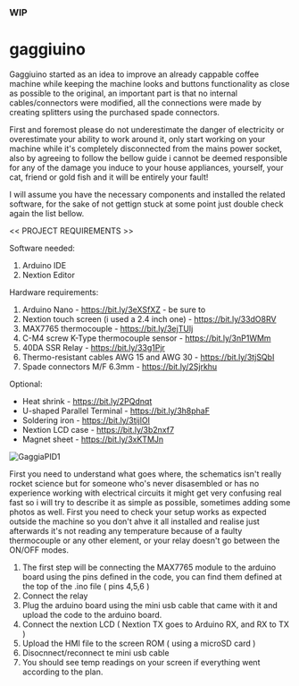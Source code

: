 ### WIP ####

# gaggiuino
Gaggiuino started as an idea to improve an already cappable coffee machine while keeping the machine looks and buttons functionality as close as possible to the original, an important part is that no internal cables/connectors were modified, all the connections were made by creating splitters using the purchased spade connectors.

First and foremost please do not underestimate the danger of electricity or overestimate your ability to work around it, only start working on your machine while it's  completely disconnected from the mains power socket, also by agreeing to follow the bellow guide i cannot be deemed responsible for any of the damage you induce to your house appliances, yourself, your cat, friend or gold fish and it will be entirely your fault! 

I will assume you have  the necessary components and installed the related software, for the sake of not gettign stuck at some point just double check again the list bellow.

<< PROJECT REQUIREMENTS >>

Software needed:
1. Arduino IDE
2. Nextion Editor

Hardware requirements:
1. Arduino Nano - https://bit.ly/3eXSfXZ - be sure to 
2. Nextion touch screen (i used a 2.4 inch one) - https://bit.ly/33dO8RV
3. MAX7765 thermocouple - https://bit.ly/3ejTUIj
4. C-M4 screw K-Type thermocouple sensor - https://bit.ly/3nP1WMm
5. 40DA SSR Relay - https://bit.ly/33g1Pjr
6. Thermo-resistant cables AWG 15 and AWG 30 - https://bit.ly/3tjSQbI
7. Spade connectors M/F 6.3mm - https://bit.ly/2Sjrkhu

Optional:
- Heat shrink - https://bit.ly/2PQdnqt
- U-shaped Parallel Terminal - https://bit.ly/3h8phaF
- Soldering iron - https://bit.ly/3tijlOI
- Nextion LCD case - https://bit.ly/3b2nxf7
- Magnet sheet - https://bit.ly/3xKTMJn

![GaggiaPID1](https://github.com/Zer0-bit/gaggiuino/blob/main/images/PXL_20210426_180310406.jpg)

First you need to understand what goes where, the schematics isn't really rocket science but for someone who's never disasembled or has no experience working with electrical circuits it might get very confusing real fast so i will try to describe it as simple as possible, sometimes adding some photos as well.
First you need to check your setup works as expected outside the machine so you don't ahve it all installed and realise just afterwards it's not reading any temperature because of a faulty thermocouple or any other element, or your relay doesn't go between the ON/OFF modes.

1. The first step will be connecting the MAX7765 module to the arduino board using the pins defined in the code, you can find them defined at the top of the .ino file ( pins 4,5,6 )
2. Connect the relay
4. Plug the arduino board using the mini usb cable that came with it and upload the code to the arduino board.
5. Connect the nextion LCD ( Nextion TX goes to Arduino RX, and RX to TX )
6. Upload the HMI file to the screen ROM ( using a microSD card )
7. Disocnnect/reconnect te mini usb cable
8. You should see temp readings on your screen if everything went according to the plan.
